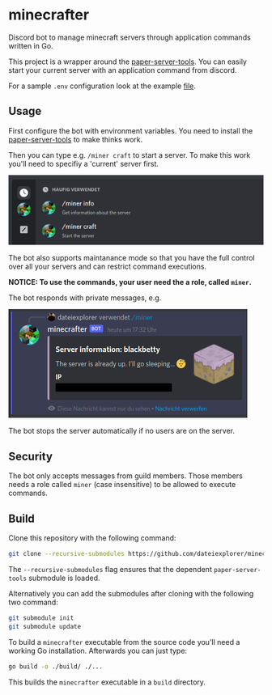 # minecrafter

Discord bot to manage minecraft servers through application commands written in
Go.

This project is a wrapper around the [paper-server-tools][pst]. You can easily
start your current server with an application command from discord.

For a sample `.env` configuration look at the example [file](.env).

## Usage

First configure the bot with environment variables. You need to install the
[paper-server-tools][pst] to make thinks work.

Then you can type e.g. `/miner craft` to start a server. To make this work
you'll need to specifiy a 'current' server first.

![](docs/images/commands.png)

The bot also supports maintanance mode so that you have the full control over
all your servers and can restrict command executions.

**NOTICE: To use the commands, your user need the a role, called `miner`.**

The bot responds with private messages, e.g.

![](docs/images/example.png)

The bot stops the server automatically if no users are on the server.

## Security

The bot only accepts messages from guild members. Those members needs a role
called `miner` (case insensitive) to be allowed to execute commands.

[pst]: https://github.com/dateiexplorer/paper-server-tools

## Build

Clone this repository with the following command:
```sh
git clone --recursive-submodules https://github.com/dateiexplorer/minecrafter
```

The `--recursive-submodules` flag ensures that the dependent
`paper-server-tools` submodule is loaded.

Alternatively you can add the submodules after cloning with the following two
command:
```sh
git submodule init
git submodule update
```

To build a `minecrafter` executable from the source code you'll need a working
Go installation.
Afterwards you can just type:
```sh
go build -o ./build/ ./...
```

This builds the `minecrafter` executable in a `build` directory.
